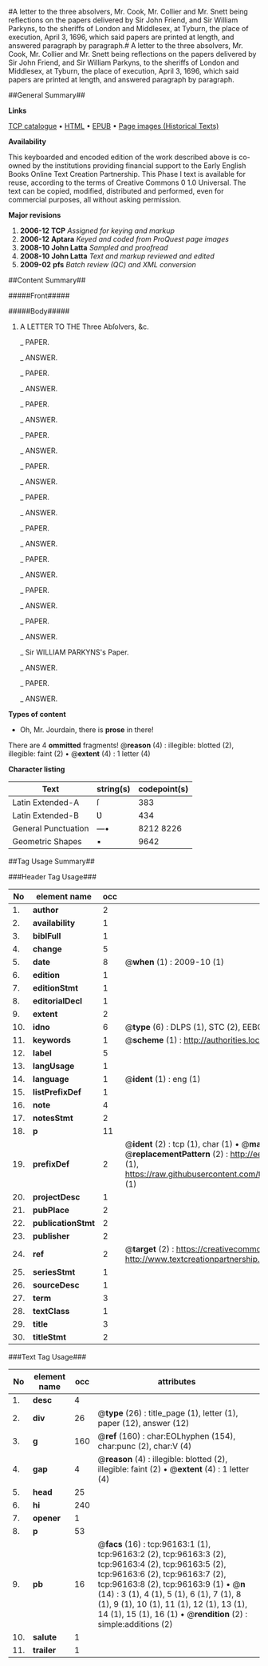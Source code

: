 #A letter to the three absolvers, Mr. Cook, Mr. Collier and Mr. Snett being reflections on the papers delivered by Sir John Friend, and Sir William Parkyns, to the sheriffs of London and Middlesex, at Tyburn, the place of execution, April 3, 1696, which said papers are printed at length, and answered paragraph by paragraph.#
A letter to the three absolvers, Mr. Cook, Mr. Collier and Mr. Snett being reflections on the papers delivered by Sir John Friend, and Sir William Parkyns, to the sheriffs of London and Middlesex, at Tyburn, the place of execution, April 3, 1696, which said papers are printed at length, and answered paragraph by paragraph.

##General Summary##

**Links**

[TCP catalogue](http://www.ota.ox.ac.uk/tcp/)  • 
[HTML](http://tei.it.ox.ac.uk/tcp/Texts-HTML/free/A48/A48238.html)  • 
[EPUB](http://tei.it.ox.ac.uk/tcp/Texts-EPUB/free/A48/A48238.epub) • 
[Page images (Historical Texts)](https://data.historicaltexts.jisc.ac.uk/view?pubId=eebo-12979495e&pageId=eebo-12979495e-96163-1)

**Availability**

This keyboarded and encoded edition of the
	       work described above is co-owned by the institutions
	       providing financial support to the Early English Books
	       Online Text Creation Partnership. This Phase I text is
	       available for reuse, according to the terms of Creative
	       Commons 0 1.0 Universal. The text can be copied,
	       modified, distributed and performed, even for
	       commercial purposes, all without asking permission.

**Major revisions**

1. __2006-12__ __TCP__ *Assigned for keying and markup*
1. __2006-12__ __Aptara__ *Keyed and coded from ProQuest page images*
1. __2008-10__ __John Latta__ *Sampled and proofread*
1. __2008-10__ __John Latta__ *Text and markup reviewed and edited*
1. __2009-02__ __pfs__ *Batch review (QC) and XML conversion*

##Content Summary##

#####Front#####

#####Body#####

1. A
LETTER
TO THE
Three Abſolvers, &c.

    _ PAPER.

    _ ANSWER.

    _ PAPER.

    _ ANSWER.

    _ PAPER.

    _ ANSWER.

    _ PAPER.

    _ ANSWER.

    _ PAPER.

    _ ANSWER.

    _ PAPER.

    _ ANSWER.

    _ PAPER.

    _ ANSWER.

    _ PAPER.

    _ ANSWER.

    _ PAPER.

    _ ANSWER.

    _ PAPER.

    _ ANSWER.

    _ Sir WILLIAM PARKYNS's Paper.

    _ ANSWER.

    _ PAPER.

    _ ANSWER.

**Types of content**

  * Oh, Mr. Jourdain, there is **prose** in there!

There are 4 **ommitted** fragments! 
 @__reason__ (4) : illegible: blotted (2), illegible: faint (2)  •  @__extent__ (4) : 1 letter (4)

**Character listing**


|Text|string(s)|codepoint(s)|
|---|---|---|
|Latin Extended-A|ſ|383|
|Latin Extended-B|Ʋ|434|
|General Punctuation|—•|8212 8226|
|Geometric Shapes|▪|9642|

##Tag Usage Summary##

###Header Tag Usage###

|No|element name|occ|attributes|
|---|---|---|---|
|1.|__author__|2||
|2.|__availability__|1||
|3.|__biblFull__|1||
|4.|__change__|5||
|5.|__date__|8| @__when__ (1) : 2009-10 (1)|
|6.|__edition__|1||
|7.|__editionStmt__|1||
|8.|__editorialDecl__|1||
|9.|__extent__|2||
|10.|__idno__|6| @__type__ (6) : DLPS (1), STC (2), EEBO-CITATION (1), OCLC (1), VID (1)|
|11.|__keywords__|1| @__scheme__ (1) : http://authorities.loc.gov/ (1)|
|12.|__label__|5||
|13.|__langUsage__|1||
|14.|__language__|1| @__ident__ (1) : eng (1)|
|15.|__listPrefixDef__|1||
|16.|__note__|4||
|17.|__notesStmt__|2||
|18.|__p__|11||
|19.|__prefixDef__|2| @__ident__ (2) : tcp (1), char (1)  •  @__matchPattern__ (2) : ([0-9\-]+):([0-9IVX]+) (1), (.+) (1)  •  @__replacementPattern__ (2) : http://eebo.chadwyck.com/downloadtiff?vid=$1&page=$2 (1), https://raw.githubusercontent.com/textcreationpartnership/Texts/master/tcpchars.xml#$1 (1)|
|20.|__projectDesc__|1||
|21.|__pubPlace__|2||
|22.|__publicationStmt__|2||
|23.|__publisher__|2||
|24.|__ref__|2| @__target__ (2) : https://creativecommons.org/publicdomain/zero/1.0/ (1), http://www.textcreationpartnership.org/docs/. (1)|
|25.|__seriesStmt__|1||
|26.|__sourceDesc__|1||
|27.|__term__|3||
|28.|__textClass__|1||
|29.|__title__|3||
|30.|__titleStmt__|2||


###Text Tag Usage###

|No|element name|occ|attributes|
|---|---|---|---|
|1.|__desc__|4||
|2.|__div__|26| @__type__ (26) : title_page (1), letter (1), paper (12), answer (12)|
|3.|__g__|160| @__ref__ (160) : char:EOLhyphen (154), char:punc (2), char:V (4)|
|4.|__gap__|4| @__reason__ (4) : illegible: blotted (2), illegible: faint (2)  •  @__extent__ (4) : 1 letter (4)|
|5.|__head__|25||
|6.|__hi__|240||
|7.|__opener__|1||
|8.|__p__|53||
|9.|__pb__|16| @__facs__ (16) : tcp:96163:1 (1), tcp:96163:2 (2), tcp:96163:3 (2), tcp:96163:4 (2), tcp:96163:5 (2), tcp:96163:6 (2), tcp:96163:7 (2), tcp:96163:8 (2), tcp:96163:9 (1)  •  @__n__ (14) : 3 (1), 4 (1), 5 (1), 6 (1), 7 (1), 8 (1), 9 (1), 10 (1), 11 (1), 12 (1), 13 (1), 14 (1), 15 (1), 16 (1)  •  @__rendition__ (2) : simple:additions (2)|
|10.|__salute__|1||
|11.|__trailer__|1||
